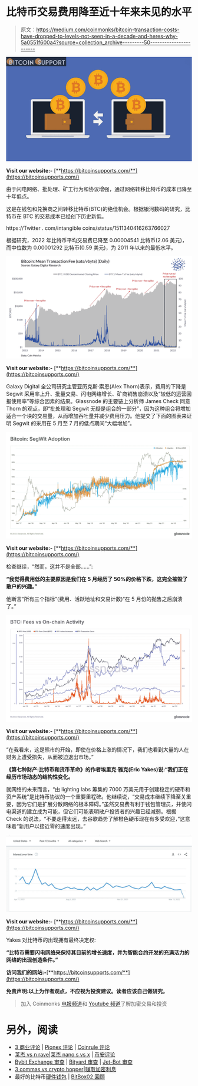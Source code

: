 # 比特币交易费用降至近十年来未见的水平

> 原文：<https://medium.com/coinmonks/bitcoin-transaction-costs-have-dropped-to-levels-not-seen-in-a-decade-and-heres-why-5a0551f600a4?source=collection_archive---------50----------------------->

![](img/419ddd4e01b0514926ae0824a529269a.png)

**Visit our website:-** [**https://bitcoinsupports.com/**](https://bitcoinsupports.com/)

由于闪电网络、批处理、矿工行为和协议增强，通过网络转移比特币的成本已降至十年低点。

这是在钱包和兑换商之间转移比特币(BTC)的绝佳机会。根据银河数码的研究，比特币在 BTC 的交易成本已经创下历史新低。

https://Twitter . com/intangible coins/status/1511340416263766027

根据研究，2022 年比特币平均交易费已降至 0.00004541 比特币(2.06 美元)，而中位数为 0.00001292 比特币(0.59 美元)，为 2011 年以来的最低水平。

![](img/927852c77cc6c1ea05033df216a8958c.png)

**Visit our website:-** [**https://bitcoinsupports.com/**](https://bitcoinsupports.com/)

Galaxy Digital 全公司研究主管亚历克斯·索恩(Alex Thorn)表示，费用的下降是 Segwit 采用率上升、批量交易、闪电网络增长、矿商销售崩溃以及“较低的运营回报使用率”等综合因素的结果。Glassnode 的主要链上分析师 James Check 同意 Thorn 的观点，即“批处理和 Segwit 无疑是组合的一部分”，因为这种组合将增加适合一个块的交易量，从而增加吞吐量并减少费用压力。他提交了下面的图表来证明 Segwit 的采用在 5 月至 7 月的低点期间“大幅增加”。

![](img/4b948d697b7fdfdfa15323ffd391dc48.png)

**Visit our website:-** [**https://bitcoinsupports.com/**](https://bitcoinsupports.com/)

检查继续，“然而，这并不是全部……”:

**“我觉得费用低的主要原因是我们在 5 月经历了 50%的价格下跌，这完全摧毁了散户的兴趣。”**

他断言“所有三个指标”(费用、活跃地址和交易计数)“在 5 月份的抛售之后崩溃了。”

![](img/fdedbfdc1dcf0dfc71b575be4e213ddf.png)

**Visit our website:-** [**https://bitcoinsupports.com/**](https://bitcoinsupports.com/)

“在我看来，这是熊市的开始，即使在价格上涨的情况下，我们也看到大量的人在财务上遭受损失，从而被迫退出市场。”

**《第七种财产:比特币和货币革命》的作者埃里克·雅克(Eric Yakes)说:“我们正在经历市场动态的结构性变化。**

就网络的未来而言，“由 lighting labs 筹集的 7000 万美元用于创建稳定的硬币和资产系统”是比特币协议的一个重要里程碑。他继续说，“交易成本继续下降至关重要，因为它们是扩展分散网络的根本障碍。”虽然交易费有利于钱包管理员，并使闪电渠道的建立成为可能，但它们可能表明散户投资者的兴趣已经减弱。根据 Check 的说法，“不要走得太远，去谷歌趋势了解橙色硬币现在有多受欢迎，”这意味着“新用户以接近零的速度出现。”

![](img/42f023aeddedae429083b128a5ed8271.png)

**Visit our website:-** [**https://bitcoinsupports.com/**](https://bitcoinsupports.com/)

Yakes 对比特币的出现拥有最终决定权:

**“比特币需要闪电网络来保持其目前的增长速度，并为智能合约开发的充满活力的网络的出现创造条件。”**

**访问我们的网站:-**[**https://bitcoinsupports.com/**](https://bitcoinsupports.com/)

**免责声明:以上为作者观点，不应视为投资建议。读者应该自己做研究。**

> 加入 Coinmonks [电报频道](https://t.me/coincodecap)和 [Youtube 频道](https://www.youtube.com/c/coinmonks/videos)了解加密交易和投资

# 另外，阅读

*   [3 商业评论](/coinmonks/3commas-review-an-excellent-crypto-trading-bot-2020-1313a58bec92) | [Pionex 评论](https://coincodecap.com/pionex-review-exchange-with-crypto-trading-bot) | [Coinrule 评论](/coinmonks/coinrule-review-2021-a-beginner-friendly-crypto-trading-bot-daf0504848ba)
*   [莱杰 vs n rave](/coinmonks/ledger-vs-ngrave-zero-7e40f0c1d694)|[莱杰 nano s vs x](/coinmonks/ledger-nano-s-vs-x-battery-hardware-price-storage-59a6663fe3b0) | [币安评论](/coinmonks/binance-review-ee10d3bf3b6e)
*   [Bybit Exchange 审查](/coinmonks/bybit-exchange-review-dbd570019b71) | [Bityard 审查](https://coincodecap.com/bityard-reivew) | [Jet-Bot 审查](https://coincodecap.com/jet-bot-review)
*   [3 commas vs crypto hopper](/coinmonks/3commas-vs-pionex-vs-cryptohopper-best-crypto-bot-6a98d2baa203)|[赚取加密利息](/coinmonks/earn-crypto-interest-b10b810fdda3)
*   最好的比特币[硬件钱包](/coinmonks/hardware-wallets-dfa1211730c6) | [BitBox02 回顾](/coinmonks/bitbox02-review-your-swiss-bitcoin-hardware-wallet-c36c88fff29)